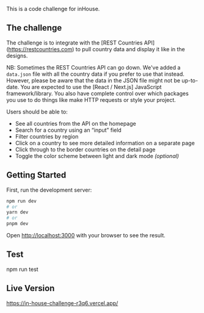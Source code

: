 This is a code challenge for inHouse. 

## The challenge
The challenge is to integrate with the [REST Countries API] (https://restcountries.com) to pull country data and display it like in the designs. 

NB: Sometimes the REST Countries API can go down. We've added a `data.json` file with all the country data if you prefer to use that instead. However, please be aware that the data in the JSON file might not be up-to-date.
You are expected to use the [React / Next.js] JavaScript framework/library. You also have complete control over which packages you use to do things like make HTTP requests or style your project.


Users should be able to:
- See all countries from the API on the homepage
- Search for a country using an “input” field
- Filter countries by region
- Click on a country to see more detailed information on a separate page
- Click through to the border countries on the detail page
- Toggle the color scheme between light and dark mode *(optional)*

## Getting Started

First, run the development server:

```bash
npm run dev
# or
yarn dev
# or
pnpm dev
```

Open [http://localhost:3000](http://localhost:3000) with your browser to see the result.

## Test
npm run test

## Live Version
https://in-house-challenge-r3q6.vercel.app/